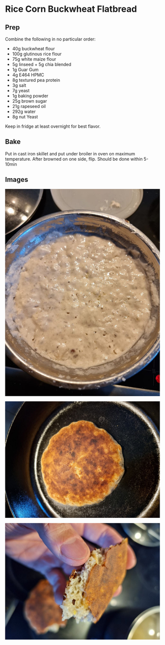 # Rice Corn Buckwheat Flatbread
## Prep
Combine the following in no particular order:
- 40g buckwheat flour
- 100g glutinous rice flour
- 75g white maize flour
- 5g linseed + 5g chia blended
- 1g Guar Gum
- 4g E464 HPMC
- 8g textured pea protein
- 3g salt
- 7g yeast
- 1g baking powder
- 25g brown sugar
- 21g rapeseed oil
- 292g water
- 8g nut Yeast

Keep in fridge at least overnight for best flavor.

## Bake
Put in cast iron skillet and put under broiler in oven on maximum temperature. After browned on one side, flip.
Should be done within 5-10min

## Images

![](2022-01-26-16.55.10.jpg)

![](2022-01-26-16.55.18.jpg)

![](2022-01-26-16.55.22.jpg)
